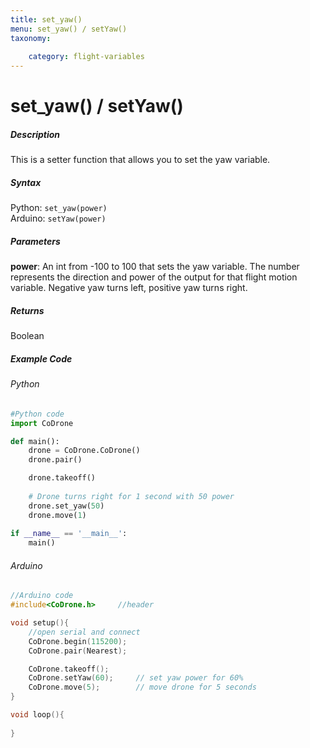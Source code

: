 ```yaml
---
title: set_yaw()
menu: set_yaw() / setYaw()
taxonomy:
	
	category: flight-variables
---
```


# set_yaw() / setYaw()

##### Description

This is a setter function that allows you to set the yaw variable.

##### Syntax
Python: ```set_yaw(power)```<br />
Arduino: ```setYaw(power)```

##### Parameters

**power**: An int from -100 to 100 that sets the yaw variable.  The number represents the direction and power of the output for that flight motion variable. Negative yaw turns left, positive yaw turns right.

##### Returns

Boolean

##### Example Code
###### Python
```python
#Python code
import CoDrone

def main():
	drone = CoDrone.CoDrone()
	drone.pair()

	drone.takeoff()
	
	# Drone turns right for 1 second with 50 power
	drone.set_yaw(50)
	drone.move(1)
	
if __name__ == '__main__':
	main()

```
###### Arduino
```c
//Arduino code
#include<CoDrone.h>		//header

void setup(){
	//open serial and connect
	CoDrone.begin(115200);
	CoDrone.pair(Nearest);

	CoDrone.takeoff();
	CoDrone.setYaw(60);		// set yaw power for 60%
	CoDrone.move(5);		// move drone for 5 seconds
}

void loop(){
	
}
	
```